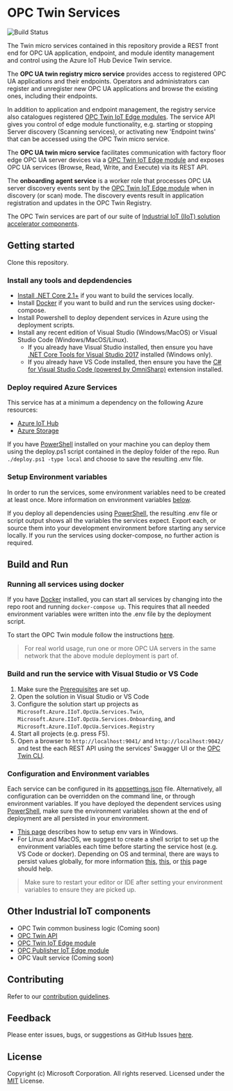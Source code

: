 # OPC Twin Services

![Build Status](https://msazure.visualstudio.com/_apis/public/build/definitions/b32aa71e-8ed2-41b2-9d77-5bc261222004/33977/badge)

The Twin micro services contained in this repository provide a REST front end for OPC UA application, endpoint, and module identity management and control using the Azure IoT Hub Device Twin service.  

The **OPC UA twin registry micro service** provides access to registered OPC UA applications and their endpoints.  Operators and administrators can register and unregister new OPC UA applications and browse the existing ones, including their endpoints.  

In addition to application and endpoint management, the registry service also catalogues registered [OPC Twin IoT Edge modules](https://github.com/Azure/azure-iiot-opc-twin-module).  The service API gives you control of edge module functionality, e.g. starting or stopping Server discovery (Scanning services), or activating new 'Endpoint twins' that can be accessed using the OPC Twin micro service.

The **OPC UA twin micro service** facilitates communication with factory floor edge OPC UA server devices via a [OPC Twin IoT Edge module](https://github.com/Azure/azure-iiot-opc-twin-module) and exposes OPC UA services (Browse, Read, Write, and Execute) via its REST API.  

The **onboarding agent service** is a worker role that processes OPC UA server discovery events sent by the [OPC Twin IoT Edge module](https://github.com/Azure/azure-iiot-opc-twin-module) when in discovery (or scan) mode.  The discovery events result in application registration and updates in the OPC Twin Registry.

The OPC Twin services are part of our suite of [Industrial IoT (IIoT) solution accelerator components](#Other-Industrial-IoT-components).

## Getting started

Clone this repository.

### Install any tools and depdendencies

* [Install .NET Core 2.1+][dotnet-install] if you want to build the services locally.
* Install [Docker][docker-url] if you want to build and run the services using docker-compose.
* Install Powershell to deploy dependent services in Azure using the deployment scripts.
* Install any recent edition of Visual Studio (Windows/MacOS) or Visual Studio Code (Windows/MacOS/Linux).
   * If you already have Visual Studio installed, then ensure you have [.NET Core Tools for Visual Studio 2017][dotnetcore-tools-url] installed (Windows only).
   * If you already have VS Code installed, then ensure you have the [C# for Visual Studio Code (powered by OmniSharp)][omnisharp-url] extension installed. 

### Deploy required Azure Services

This service has at a minimum a dependency on the following Azure resources:

* [Azure IoT Hub][iothub-docs-url]
* [Azure Storage][storage-docs-url]

If you have [PowerShell](#Install-any-tools-and-depdendencies) installed on your machine you can deploy them using the deploy.ps1 script contained in the deploy folder of the repo.  Run `./deploy.ps1 -type local` and choose to save the resulting .env file.

### Setup Environment variables

In order to run the services, some environment variables need to be created at least once. More information on environment variables [below](#Configuration-And-Environment-Variables).  

If you deploy all dependencies using [PowerShell](#Deploy-required-Azure-Services), the resulting .env file or script output shows all the variables the services expect.  Export each, or source them into your development environment before starting any service locally.  If you run the services using docker-compose, no further action is required.

## Build and Run

### Running all services using docker

If you have [Docker](#Install-any-tools-and-depdendencies) installed, you can start all services by changing into the repo root and running `docker-compose up`.  This requires that all needed environment variables were written into the .env file by the deployment script.

To start the OPC Twin module follow the instructions [here](https://github.com/Azure/azure-iiot-opc-twin-module).

> For real world usage, run one or more OPC UA servers in the same network that the above module deployment is part of.

### Build and run the service with Visual Studio or VS Code

1. Make sure the [Prerequisites](#Install-any-tools-and-depdendencies) are set up.
1. Open the solution in Visual Studio or VS Code
1. Configure the solution start up projects as `Microsoft.Azure.IIoT.OpcUa.Services.Twin`, `Microsoft.Azure.IIoT.OpcUa.Services.Onboarding`, and `Microsoft.Azure.IIoT.OpcUa.Services.Registry`
1. Start all projects (e.g. press F5).
1. Open a browser to `http://localhost:9041/` and `http://localhost:9042/` and test the each REST API using the services' Swagger UI or the [OPC Twin CLI](https://github.com/Azure/azure-iiot-opc-twin-api).

### Configuration and Environment variables

Each service can be configured in its [appsettings.json](src/appsettings.json) file.  Alternatively, all configuration can be overridden on the command line, or through environment variables.  If you have deployed the dependent services using [PowerShell](#Install-any-tools-and-depdendencies), make sure the environment variables shown at the end of deployment are all persisted in your environment.

* [This page][windows-envvars-howto-url] describes how to setup env vars in Windows.
* For Linux and MacOS, we suggest to create a shell script to set up the environment variables each time before starting the service host (e.g. VS Code or docker). Depending on OS and terminal, there are ways to persist values globally, for more information [this](https://stackoverflow.com/questions/13046624/how-to-permanently-export-a-variable-in-linux), [this](https://help.ubuntu.com/community/EnvironmentVariables), or [this](https://stackoverflow.com/questions/135688/setting-environment-variables-in-os-x) page should help.

> Make sure to restart your editor or IDE after setting your environment variables to ensure they are picked up.

## Other Industrial IoT components

* OPC Twin common business logic (Coming soon)
* [OPC Twin API](https://github.com/Azure/azure-iiot-opc-twin-api)
* [OPC Twin IoT Edge module](https://github.com/Azure/azure-iiot-opc-twin-module)
* [OPC Publisher IoT Edge module](https://github.com/Azure/iot-edge-opc-publisher)
* OPC Vault service (Coming soon)

## Contributing

Refer to our [contribution guidelines](CONTRIBUTING.md).

## Feedback

Please enter issues, bugs, or suggestions as GitHub Issues [here](https://github.com/Azure/azure-iiot-opc-twin-service/issues).

## License

Copyright (c) Microsoft Corporation. All rights reserved.
Licensed under the [MIT](LICENSE) License.

[run-with-docker-url]: https://docs.microsoft.com/azure/iot-suite/iot-suite-remote-monitoring-deploy-local#run-the-microservices-in-docker
[rm-arch-url]: https://docs.microsoft.com/azure/iot-suite/iot-suite-remote-monitoring-sample-walkthrough
[postman-url]: https://www.getpostman.com
[iotedge-url]: https://github.com/Azure/iotedge
[iothub-docs-url]: https://docs.microsoft.com/azure/iot-hub/
[storage-docs-url]: https://docs.microsoft.com/en-us/azure/storage/
[docker-url]: https://www.docker.com/
[dotnet-install]: https://www.microsoft.com/net/learn/get-started
[vs-install-url]: https://www.visualstudio.com/downloads
[dotnetcore-tools-url]: https://www.microsoft.com/net/core#windowsvs2017
[omnisharp-url]: https://github.com/OmniSharp/omnisharp-vscode
[windows-envvars-howto-url]: https://superuser.com/questions/949560/how-do-i-set-system-environment-variables-in-windows-10
[iothub-connstring-blog]: https://blogs.msdn.microsoft.com/iotdev/2017/05/09/understand-different-connection-strings-in-azure-iot-hub/
[deploy-rm]: https://docs.microsoft.com/azure/iot-suite/iot-suite-remote-monitoring-deploy
[deploy-local]: https://docs.microsoft.com/azure/iot-suite/iot-suite-remote-monitoring-deploy-local#deploy-the-azure-services
[disable-auth]: https://github.com/Azure/azure-iot-pcs-remote-monitoring-dotnet/wiki/Developer-Reference-Guide#disable-authentication
